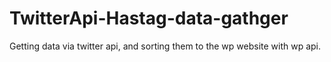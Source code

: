 # TwitterApi-Hastag-data-gathger
Getting data via twitter api, and sorting them to the wp website with wp api. 
